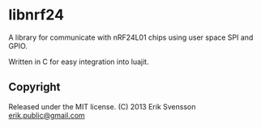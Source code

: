 libnrf24
========

A library for communicate with nRF24L01 chips using user space SPI and GPIO.

Written in C for easy integration into luajit.

Copyright
---------

Released under the MIT license.
(C) 2013 Erik Svensson <erik.public@gmail.com>
